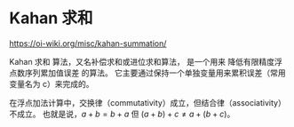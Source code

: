 # Kahan 求和

https://oi-wiki.org/misc/kahan-summation/

Kahan 求和 算法，又名补偿求和或进位求和算法，
是一个用来 降低有限精度浮点数序列累加值误差 的算法。
它主要通过保持一个单独变量用来累积误差（常用变量名为 c）来完成的。

在浮点加法计算中，交换律（commutativity）成立，但结合律（associativity）不成立。
也就是说，$a+b = b+a$ 但 $(a+b)+c \neq a+(b+c)$。
